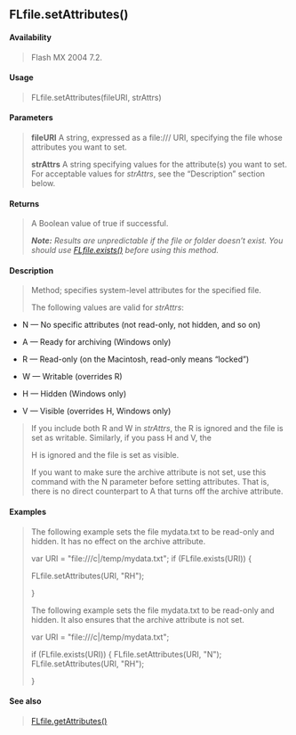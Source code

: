 ## FLfile.setAttributes()

#### Availability

> Flash MX 2004 7.2.

#### Usage

> FLfile.setAttributes(fileURI, strAttrs)

#### Parameters

> **fileURI** A string, expressed as a file:/// URI, specifying the file whose attributes you want to set.
>
> **strAttrs** A string specifying values for the attribute(s) you want to set. For acceptable values for *strAttrs*, see the “Description” section below.

#### Returns

> A Boolean value of true if successful.
>
> ***Note:** Results are unpredictable if the file or folder doesn’t exist. You should use* *[FLfile.exists()](#_bookmark563) before using this method.*

#### Description

> Method; specifies system-level attributes for the specified file.
>
> The following values are valid for *strAttrs*:

-   N — No specific attributes (not read-only, not hidden, and so on)

-   A — Ready for archiving (Windows only)

-   R — Read-only (on the Macintosh, read-only means “locked”)

-   W — Writable (overrides R)

-   H — Hidden (Windows only)

-   V — Visible (overrides H, Windows only)

> If you include both R and W in *strAttrs*, the R is ignored and the file is set as writable. Similarly, if you pass H and V, the
>
> H is ignored and the file is set as visible.
>
> If you want to make sure the archive attribute is not set, use this command with the N parameter before setting attributes. That is, there is no direct counterpart to A that turns off the archive attribute.

#### Examples

> The following example sets the file mydata.txt to be read-only and hidden. It has no effect on the archive attribute.
>
> var URI = "file:///c\|/temp/mydata.txt"; if (FLfile.exists(URI)) {
>
> FLfile.setAttributes(URI, "RH");
>
> }
>
> The following example sets the file mydata.txt to be read-only and hidden. It also ensures that the archive attribute is not set.
>
> var URI = "file:///c\|/temp/mydata.txt";
>
> if (FLfile.exists(URI)) { FLfile.setAttributes(URI, "N"); FLfile.setAttributes(URI, "RH");
>
> }

#### See also

> [FLfile.getAttributes()](#_bookmark564)

